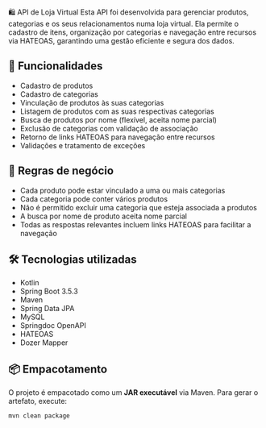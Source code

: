 🛍️ API de Loja Virtual
Esta API foi desenvolvida para gerenciar produtos, categorias e os seus relacionamentos numa loja virtual. Ela permite o cadastro de itens, organização por categorias e navegação entre recursos via HATEOAS, garantindo uma gestão eficiente e segura dos dados.

## 📌 Funcionalidades

- Cadastro de produtos
- Cadastro de categorias
- Vinculação de produtos às suas categorias
- Listagem de produtos com as suas respectivas categorias
- Busca de produtos por nome (flexível, aceita nome parcial)
- Exclusão de categorias com validação de associação
- Retorno de links HATEOAS para navegação entre recursos
- Validações e tratamento de exceções

## 🧠 Regras de negócio

- Cada produto pode estar vinculado a uma ou mais categorias
- Cada categoria pode conter vários produtos
- Não é permitido excluir uma categoria que esteja associada a produtos
- A busca por nome de produto aceita nome parcial
- Todas as respostas relevantes incluem links HATEOAS para facilitar a navegação

## 🛠️ Tecnologias utilizadas

- Kotlin
- Spring Boot 3.5.3
- Maven
- Spring Data JPA
- MySQL
- Springdoc OpenAPI
- HATEOAS
- Dozer Mapper

## 📦 Empacotamento

O projeto é empacotado como um **JAR executável** via Maven. Para gerar o artefato, execute:

```bash
mvn clean package
